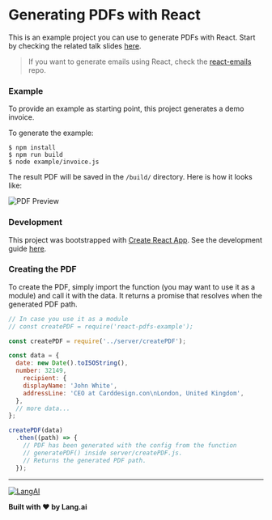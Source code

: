 # Generating PDFs with React
This is an example project you can use to generate PDFs with React. Start by checking the related talk slides [here](http://bit.ly/react-emails-pdf).

>  If you want to generate emails using React, check the [react-emails](https://github.com/lang-ai/react-emails) repo.

### Example

To provide an example as starting point, this project generates a demo invoice.

To generate the example:

```
$ npm install
$ npm run build
$ node example/invoice.js
```

The result PDF will be saved in the `/build/` directory. Here is how it looks like:

![PDF Preview](https://s3-eu-west-1.amazonaws.com/langai-public/github/invoice.png)


### Development

This project was bootstrapped with [Create React App][react-create-app].
 See the development guide [here][react-create-app-guide].


### Creating the PDF

To create the PDF, simply import the function (you may want to use it as a module) and call it with the
data. It returns a promise that resolves when the generated PDF path.

```js
// In case you use it as a module
// const createPDF = require('react-pdfs-example');

const createPDF = require('../server/createPDF');

const data = { 
  date: new Date().toISOString(),
  number: 32149,
    recipient: {
    displayName: 'John White',
    addressLine: 'CEO at Carddesign.con\nLondon, United Kingdom',
  },
  // more data...
};

createPDF(data)
  .then((path) => {
    // PDF has been generated with the config from the function
    // generatePDF() inside server/createPDF.js.
    // Returns the generated PDF path.
  });
```

- - - - - - - - - -

[![LangAI](https://s3-eu-west-1.amazonaws.com/langai-public/github/logo-small.png)][langai]

**Built with ❤️ by Lang.ai**

 [langai]: https://building.lang.ai/
 [react-create-app]: https://github.com/facebookincubator/create-react-app
 [react-create-app-guide]: https://github.com/facebookincubator/create-react-app/blob/master/packages/react-scripts/template/README.md

